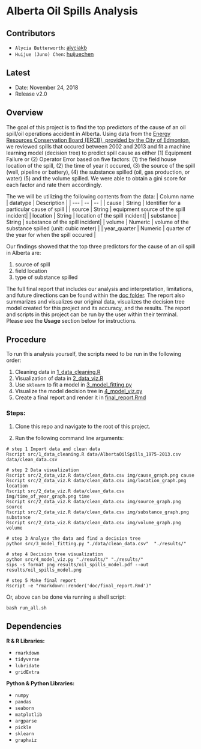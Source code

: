 Alberta Oil Spills Analysis
================

Contributors
------------

-   `Alycia Butterworth`: [alyciakb](https://github.com/alyciakb)
-   `Huijue (Juno) Chen`: [huijuechen](https://github.com/huijuechen)

Latest
------

-   Date: November 24, 2018
-   Release v2.0

Overview
--------

The goal of this project is to find the top predictors of the cause of an oil spill/oil operations accident in Alberta.  Using data from the [Energy Resources Conservation Board (ERCB), provided by the City of Edmonton](https://data.edmonton.ca/Environmental-Services/Alberta-Oil-Spills-1975-2013/ek45-xtjs), we reviewed spills that occured between 2002 and 2013 and fit a machine learning model (decision tree) to predict spill cause as either (1) Equipment Failure or (2) Operator Error based on five factors: (1) the field house location of the spill, (2) the time of year it occured, (3) the source of the spill (well, pipeline or battery), (4) the substance spilled (oil, gas production, or water) (5) and the volume spilled.  We were able to obtain a gini score for each factor and rate them accordingly.

The we will be utilizing the following contents from the data:
| Column name | datatype | Description |
| --- | -- | -- |
| cause | String | Identifier for a particular cause of spill |
| source | String | equipment source of the spill incident| 
| location | String | location of the spill incident| 
| substance | String | substance of the spill incident| 
| volume | Numeric | volume of the substance spilled (unit: cubic meter) |
| year_quarter | Numeric | quarter of the year for when the spill occured |

Our findings showed that the top three predictors for the cause of an oil spill in Alberta are:
1. source of spill
2. field location
3. type of substance spilled

The full final report that includes our analysis and interpretation, limitations, and future directions can be found within the [doc folder](doc). The report also summarizes and visualizes our original data, visualizes the decision tree model created for this project and its accuracy, and the results. The report and scripts in this project can be run by the user within their terminal. Please see the **Usage** section below for instructions.

Procedure
--------

To run this analysis yourself, the scripts need to be run in the following order:

1. Cleaning data in [1_data_cleaning.R](src/1_data_cleaning.R)
2. Visualization of data in [2_data_viz.R](src/2_data_viz.R)
3. Use `sklearn` to fit a model in [3_model_fitting.py](src/3_model_fitting.py)
4. Visualize the model decision tree in [4_model_viz.py](src/4_model_viz.py)
5. Create a final report and render it in [final_report.Rmd](doc/final_report.Rmd)

### Steps: 

1. Clone this repo and navigate to the root of this project.

2. Run the following command line arguments:

```
# step 1 Import data and clean data
Rscript src/1_data_cleaning.R data/AlbertaOilSpills_1975-2013.csv data/clean_data.csv

# step 2 Data visualization
Rscript src/2_data_viz.R data/clean_data.csv img/cause_graph.png cause
Rscript src/2_data_viz.R data/clean_data.csv img/location_graph.png location
Rscript src/2_data_viz.R data/clean_data.csv img/time_of_year_graph.png time
Rscript src/2_data_viz.R data/clean_data.csv img/source_graph.png source
Rscript src/2_data_viz.R data/clean_data.csv img/substance_graph.png substance
Rscript src/2_data_viz.R data/clean_data.csv img/volume_graph.png volume

# step 3 Analyze the data and find a decision tree
python src/3_model_fitting.py "./data/clean_data.csv"  "./results/"

# step 4 Decision tree visualization
python src/4_model_viz.py "./results/" "./results/"
sips -s format png results/oil_spills_model.pdf --out results/oil_spills_model.png

# step 5 Make final report
Rscript -e "rmarkdown::render('doc/final_report.Rmd')"
```

Or, above can be done via running a shell script:

```
bash run_all.sh
```

Dependencies
--------

**R & R Libraries:**

- `rmarkdown`
- `tidyverse`
- `lubridate`
- `gridExtra`

**Python & Python Libraries:**

- `numpy`
- `pandas`
- `seaborn`
- `matplotlib`
- `argparse`
- `pickle`
- `sklearn`
- `graphviz`
